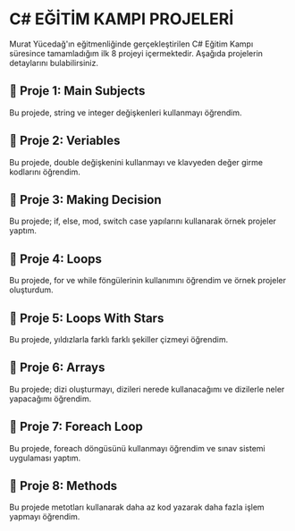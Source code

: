 # C# EĞİTİM KAMPI PROJELERİ
Murat Yücedağ'ın eğitmenliğinde gerçekleştirilen C# Eğitim Kampı süresince tamamladığım ilk 8 projeyi içermektedir. Aşağıda projelerin detaylarını bulabilirsiniz.

## 📍 Proje 1: Main Subjects
Bu projede, string ve integer değişkenleri kullanmayı öğrendim.
## 📍 Proje 2: Veriables
Bu projede, double değişkenini kullanmayı ve klavyeden değer girme kodlarını öğrendim.
## 📍 Proje 3: Making Decision
Bu projede; if, else, mod, switch case yapılarını kullanarak örnek projeler yaptım.
## 📍 Proje 4: Loops
Bu projede, for ve while föngülerinin kullanımını öğrendim ve örnek projeler oluşturdum.
## 📍 Proje 5: Loops With Stars
Bu projede, yıldızlarla farklı farklı şekiller çizmeyi öğrendim.
## 📍 Proje 6: Arrays
Bu projede; dizi oluşturmayı, dizileri nerede kullanacağımı ve dizilerle neler yapacağımı öğrendim.
## 📍 Proje 7: Foreach Loop
Bu projede, foreach döngüsünü kullanmayı öğrendim ve sınav sistemi uygulaması yaptım.
## 📍 Proje 8: Methods
Bu projede metotları kullanarak daha az kod yazarak daha fazla işlem yapmayı öğrendim.
